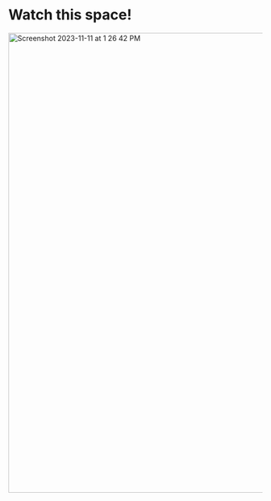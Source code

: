 # Watch this space!

<img width="912" alt="Screenshot 2023-11-11 at 1 26 42 PM" src="https://github.com/jacobstern/directory-player/assets/3099891/753459fe-e3c4-49b3-99ba-033f99e3bffd">
